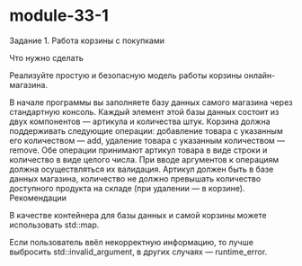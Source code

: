 # module-33-1
Задание 1. Работа корзины с покупками

Что нужно сделать

Реализуйте простую и безопасную модель работы корзины онлайн-магазина.

В начале программы вы заполняете базу данных самого магазина через стандартную консоль. Каждый элемент этой базы данных состоит из двух компонентов — артикула и количества штук.
Корзина должна поддерживать следующие операции: добавление товара с указанным его количеством — add, удаление товара с указанным количеством — remove. Обе операции принимают артикул товара в виде строки и количество в виде целого числа.
При вводе аргументов к операциям должна осуществляться их валидация. Артикул должен быть в базе данных магазина, количество не должно превышать количество доступного продукта на складе (при удалении — в корзине).
Рекомендации

В качестве контейнера для базы данных и самой корзины можете использовать std::map.

Если пользователь ввёл некорректную информацию, то лучше выбросить std::invalid_argument, в других случаях — runtime_error. 
